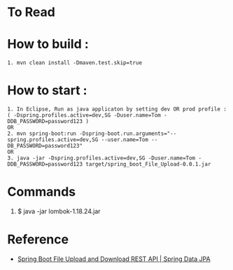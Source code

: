 # To Read

# How to build :
    1. mvn clean install -Dmaven.test.skip=true

# How to start : 

    1. In Eclipse, Run as java applicaton by setting dev OR prod profile : ( -Dspring.profiles.active=dev,SG -Duser.name=Tom -DDB_PASSWORD=password123 ) 
    OR
    2. mvn spring-boot:run -Dspring-boot.run.arguments="--spring.profiles.active=dev,SG --user.name=Tom --DB_PASSWORD=password123"
    OR
    3. java -jar -Dspring.profiles.active=dev,SG -Duser.name=Tom -DDB_PASSWORD=password123 target/spring_boot_File_Upload-0.0.1.jar 
    
# Commands
1. $ java -jar lombok-1.18.24.jar

# Reference
* [Spring Boot File Upload and Download REST API | Spring Data JPA](https://www.youtube.com/watch?v=XUL60-Ke-L8&t=11s)
